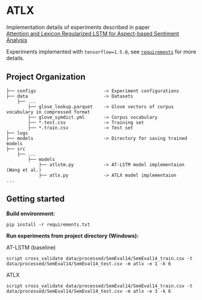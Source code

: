 # ATLX
Implementation details of experiments described in paper  
[Attention and Lexicon Regularized LSTM for Aspect-based Sentiment Analysis](https://www.aclweb.org/anthology/P19-2035.pdf)

Experiments implemented with `tensorflow=1.5.0`, see [`requirements`]() for more details.

## Project Organization

    ├── configs                         -> Experiment configurations
    ├── data                            -> Datasets
        ├── ...                 
            ├── glove_lookup.parquet    -> Glove vectors of corpus vocabulary in compressed format
            ├── glove_symdict.yml       -> Corpus vocabulary
            ├── *.test.csv              -> Training set
            ├── *.train.csv             -> Test set
    ├── logs                            
    ├── models                          -> Directory for saving trained models
    ├── src                             
        ├── ...
            ├── models
                ├── atlstm.py           -> AT-LSTM model implementaion (Wang et al.)
                ├── atlx.py             -> ATLX model implementaion
    ...
       

## Getting started

**Build environment:**

    pip install -r requirements.txt
    
**Run experiments from project directory (Windows):**

AT-LSTM (baseline)

    script cross_validate data/processed/SemEval14/SemEval14_train.csv -t data/processed/SemEval14/SemEval14_test.csv -m atlx -e 1 -k 6
    
ATLX    
    
    script cross_validate data/processed/SemEval14/SemEval14_train.csv -t data/processed/SemEval14/SemEval14_test.csv -m atlx -e 3 -k 6

